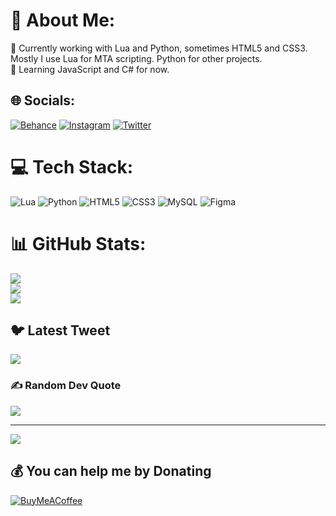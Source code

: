 # 💫 About Me:
🔭 Currently working with Lua and Python, sometimes HTML5 and CSS3. Mostly I use Lua for MTA scripting. Python for other projects.<br>🌱 Learning JavaScript and C# for now.<br>


## 🌐 Socials:
[![Behance](https://img.shields.io/badge/Behance-1769ff?logo=behance&logoColor=white)](https://behance.net/emirayaz1) [![Instagram](https://img.shields.io/badge/Instagram-%23E4405F.svg?logo=Instagram&logoColor=white)](https://instagram.com/emirayz272) [![Twitter](https://img.shields.io/badge/Twitter-%231DA1F2.svg?logo=Twitter&logoColor=white)](https://twitter.com/emirayz272) 

# 💻 Tech Stack:
![Lua](https://img.shields.io/badge/lua-%232C2D72.svg?style=for-the-badge&logo=lua&logoColor=white) ![Python](https://img.shields.io/badge/python-3670A0?style=for-the-badge&logo=python&logoColor=ffdd54) ![HTML5](https://img.shields.io/badge/html5-%23E34F26.svg?style=for-the-badge&logo=html5&logoColor=white) ![CSS3](https://img.shields.io/badge/css3-%231572B6.svg?style=for-the-badge&logo=css3&logoColor=white) ![MySQL](https://img.shields.io/badge/mysql-%2300f.svg?style=for-the-badge&logo=mysql&logoColor=white) 	![Figma](https://img.shields.io/badge/figma-%23F24E1E.svg?style=for-the-badge&logo=figma&logoColor=white)
# 📊 GitHub Stats:
![](https://github-readme-stats.vercel.app/api?username=yourpalemir&theme=gotham&hide_border=false&include_all_commits=true&count_private=true)<br/>
![](https://github-readme-streak-stats.herokuapp.com/?user=yourpalemir&theme=gotham&hide_border=false)<br/>
![](https://github-readme-stats.vercel.app/api/top-langs/?username=yourpalemir&theme=gotham&hide_border=false&include_all_commits=true&count_private=true&layout=compact)

## 🐦 Latest Tweet
[![](https://gtce.itsvg.in/api?username=emirayz272)](https://gtce.itsvg.in)

### ✍️ Random Dev Quote
![](https://quotes-github-readme.vercel.app/api?type=horizontal&theme=dark)

---
[![](https://visitcount.itsvg.in/api?id=yourpalemir&icon=6&color=12)](https://visitcount.itsvg.in)

  ## 💰 You can help me by Donating
  [![BuyMeACoffee](https://img.shields.io/badge/Buy%20Me%20a%20Coffee-ffdd00?style=for-the-badge&logo=buy-me-a-coffee&logoColor=black)](https://buymeacoffee.com/emirayz272) 

  
<!-- Proudly created with GPRM ( https://gprm.itsvg.in ) -->

